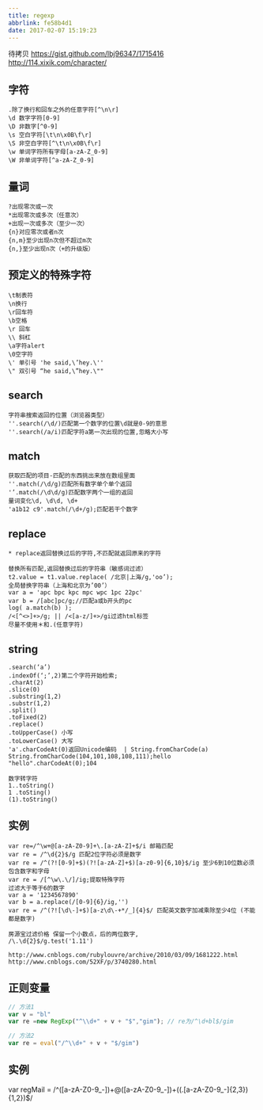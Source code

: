 ```yaml
---
title: regexp
abbrlink: fe58b4d1
date: 2017-02-07 15:19:23
---
```


待拷贝
https://gist.github.com/lbj96347/1715416
http://114.xixik.com/character/

## 字符
```
.除了换行和回车之外的任意字符[^\n\r]
\d 数字字符[0-9]
\D 非数字[^0-9]
\s 空白字符[\t\n\x0B\f\r]
\S 非空白字符[^\t\n\x0B\f\r]
\w 单词字符所有字母[a-zA-Z_0-9]
\W 非单词字符[^a-zA-Z_0-9]
```

## 量词
```
?出现零次或一次
*出现零次或多次（任意次）
+出现一次或多次（至少一次）
{n}对应零次或者n次
{n,m}至少出现n次但不超过m次
{n,}至少出现n次（+的升级版）
```

## 预定义的特殊字符
```
\t制表符
\n换行
\r回车符
\b空格
\r 回车
\\ 斜杠
\a字符alert
\0空字符
\' 单引号 'he said,\’hey.\''
\" 双引号 “he said,\”hey.\""
```

## search
```
字符串搜索返回的位置（浏览器类型）
''.search(/\d/)匹配第一个数字的位置\d就是0-9的意思
''.search(/a/i)匹配字符a第一次出现的位置,忽略大小写
```

## match
```
获取匹配的项目-匹配的东西挑出来放在数组里面
''.match(/\d/g)匹配所有数字单个单个返回
'’.match(/\d\d/g)匹配数字两个一组的返回
量词变化\d, \d\d, \d+
'a1b12 c9'.match(/\d+/g);匹配若干个数字
```

## replace
```
* replace返回替换过后的字符,不匹配就返回原来的字符

替换所有匹配,返回替换过后的字符串（敏感词过滤）
t2.value = t1.value.replace( /北京|上海/g,'oo’);
全局替换字符串（上海和北京为’00’）
var a = 'apc bpc kpc mpc wpc 1pc 22pc'
var b = /[abc]pc/g;//匹配a或b开头的pc
log( a.match(b) );
/<[^<>]+>/g; || /<[a-z/]+>/gi过滤html标签
尽量不使用＊和.(任意字符)
```

## string
```
.search(‘a’)
.indexOf(‘;’,2)第二个字符开始检索;
.charAt(2)
.slice(0)
.substring(1,2)
.substr(1,2)
.split()
.toFixed(2)
.replace()
.toUpperCase() 小写
.toLowerCase() 大写
'a'.charCodeAt(0)返回Unicode编码  | String.fromCharCode(a)
String.fromCharCode(104,101,108,108,111);hello
"hello".charCodeAt(0);104

数字转字符
1..toString()
1 .toSting()
(1).toString()
```

## 实例
```
var re=/^\w+@[a-zA-Z0-9]+\.[a-zA-Z]+$/i 邮箱匹配
var re = /^\d{2}$/g 匹配2位字符必须是数字
var re = /^(?![0-9]+$)(?![a-zA-Z]+$)[a-z0-9]{6,10}$/ig 至少6到10位数必须包含数字和字母
var re = /[^\w\.\/]/ig;提取特殊字符
过滤大于等于6的数字
var a = '1234567890'
var b = a.replace(/[0-9]{6}/ig,'')
var re = /^(?![\d\-]+$)[a-z\d\-+*/_]{4}$/ 匹配英文数字加减乘除至少4位 (不能都是数字)

房源宝过滤价格 保留一个小数点，后的两位数字,
/\.\d{2}$/g.test('1.11')

http://www.cnblogs.com/rubylouvre/archive/2010/03/09/1681222.html
http://www.cnblogs.com/52XF/p/3740280.html
```

## 正则变量
```js
// 方法1
var v = "bl"
var re =new RegExp("^\\d+" + v + "$","gim"); // re为/^\d+bl$/gim

// 方法2
var re = eval("/^\\d+" + v + "$/gim")
```

## 实例
var regMail = /^([a-zA-Z0-9_-])+@([a-zA-Z0-9_-])+((.[a-zA-Z0-9_-]{2,3}){1,2})$/





